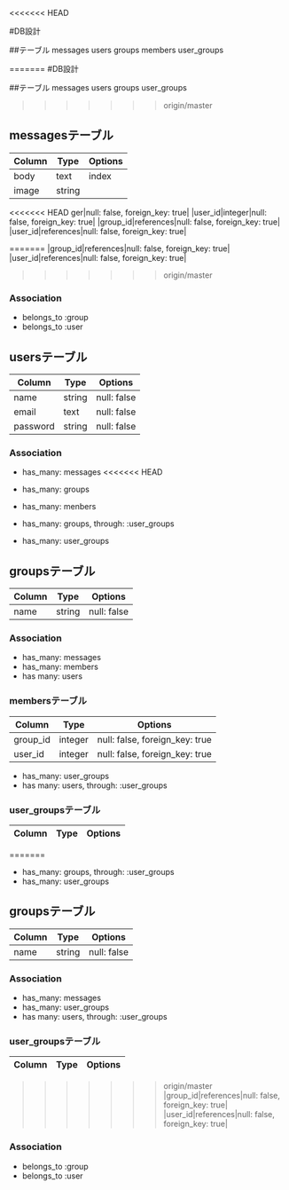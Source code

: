 <<<<<<< HEAD

#DB設計


##テーブル
messages
users
groups
members
user_groups


=======
#DB設計

##テーブル
messages
users
groups
user_groups

>>>>>>> origin/master
## messagesテーブル
|Column|Type|Options|
|------|----|-------|
|body|text|index|
|image|string|
<<<<<<< HEAD
ger|null: false, foreign_key: true|
|user_id|integer|null: false, foreign_key: true|
|group_id|references|null: false, foreign_key: true|
|user_id|references|null: false, foreign_key: true|
>
=======
|group_id|references|null: false, foreign_key: true|
|user_id|references|null: false, foreign_key: true|
>>>>>>> origin/master

### Association
- belongs_to :group
- belongs_to :user

## usersテーブル
|Column|Type|Options|
|------|----|-------|
|name|string|null: false|
|email|text|null: false|
|password|string|null: false|

### Association
- has_many: messages
<<<<<<< HEAD
- has_many: groups
- has_many: menbers

- has_many: groups, through: :user_groups
- has_many: user_groups


## groupsテーブル
|Column|Type|Options|
|------|----|-------|
|name|string|null: false|

### Association
- has_many: messages
- has_many: members
- has many: users

### membersテーブル
|Column|Type|Options|
|------|----|-------|
|group_id|integer|null: false, foreign_key: true|
|user_id|integer|null: false, foreign_key: true|
- has_many: user_groups
- has many: users, through: :user_groups

### user_groupsテーブル
|Column|Type|Options|
|------|----|-------|
=======
- has_many: groups, through: :user_groups
- has_many: user_groups


## groupsテーブル
|Column|Type|Options|
|------|----|-------|
|name|string|null: false|

### Association
- has_many: messages
- has_many: user_groups
- has many: users, through: :user_groups

### user_groupsテーブル
|Column|Type|Options|
|------|----|-------|
>>>>>>> origin/master
|group_id|references|null: false, foreign_key: true|
|user_id|references|null: false, foreign_key: true|

### Association
- belongs_to :group
- belongs_to :user
